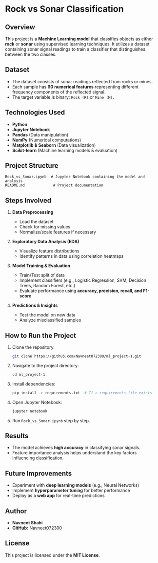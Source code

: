 # Rock vs Sonar Classification

## Overview
This project is a **Machine Learning model** that classifies objects as either **rock** or **sonar** using supervised learning techniques. It utilizes a dataset containing sonar signal readings to train a classifier that distinguishes between the two classes.

## Dataset
- The dataset consists of sonar readings reflected from rocks or mines.
- Each sample has **60 numerical features** representing different frequency components of the reflected signal.
- The target variable is binary: `Rock (R)` or `Mine (M)`.

## Technologies Used
- **Python**
- **Jupyter Notebook**
- **Pandas** (Data manipulation)
- **NumPy** (Numerical computations)
- **Matplotlib & Seaborn** (Data visualization)
- **Scikit-learn** (Machine learning models & evaluation)

## Project Structure
```
Rock_vs_Sonar.ipynb  # Jupyter Notebook containing the model and analysis
README.md             # Project documentation
```

## Steps Involved
1. **Data Preprocessing**
   - Load the dataset
   - Check for missing values
   - Normalize/scale features if necessary

2. **Exploratory Data Analysis (EDA)**
   - Visualize feature distributions
   - Identify patterns in data using correlation heatmaps

3. **Model Training & Evaluation**
   - Train/Test split of data
   - Implement classifiers (e.g., Logistic Regression, SVM, Decision Trees, Random Forest, etc.)
   - Evaluate performance using **accuracy, precision, recall, and F1-score**

4. **Predictions & Insights**
   - Test the model on new data
   - Analyze misclassified samples

## How to Run the Project
1. Clone the repository:
   ```bash
   git clone https://github.com/Navneet072300/ml_project-1.git
   ```
2. Navigate to the project directory:
   ```bash
   cd ml_project-1
   ```
3. Install dependencies:
   ```bash
   pip install -r requirements.txt  # If a requirements file exists
   ```
4. Open Jupyter Notebook:
   ```bash
   jupyter notebook
   ```
5. Run `Rock_vs_Sonar.ipynb` step by step.

## Results
- The model achieves **high accuracy** in classifying sonar signals.
- Feature importance analysis helps understand the key factors influencing classification.

## Future Improvements
- Experiment with **deep learning models** (e.g., Neural Networks)
- Implement **hyperparameter tuning** for better performance
- Deploy as a **web app** for real-time predictions

## Author
- **Navneet Shahi**
- **GitHub:** [Navneet072300](https://github.com/Navneet072300)

## License
This project is licensed under the **MIT License**.
